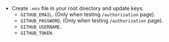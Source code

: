 
- Create `.env` file in your root directory and update keys.
  - `GITHUB_EMAIL`. (Only when testing `/authorization` page).
  - `GITHUB_PASSWORD`. (Only when testing `/authorization` page).
  - `GITHUB_USERNAME`.
  - `GITHUB_TOKEN`.
